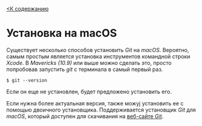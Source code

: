 [<К содержанию](./%D0%9F%D1%80%D0%BE%D1%87%D1%82%D0%B8.md)

# Установка на macOS

Существует несколько способов установить *Git* на *macOS*. Вероятно, самым простым является установка инструментов командной строки *Xcode*. В *Mavericks (10.9)* или выше можно сделать это, просто попробовав запустить *git* с терминала в самый первый раз.

```bush=
$ git --version
```

Если он еще не установлен, будет предложено установить его.

Если нужна более актуальная версия, также можyj установить ее с помощью двоичного установщика. Поддерживается установщик *Git* для *macOS*, который доступен для скачивания на [веб-сайте *Git*](https://git-scm.com/download/mac).
